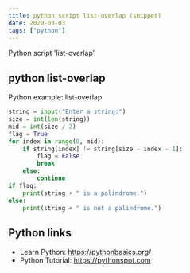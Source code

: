 ```yaml
---
title: python script list-overlap (snippet)
date: 2020-03-03
tags: ["python"]
---
```

Python script 'list-overlap'


## python list-overlap

Python example: list-overlap

```python
string = input("Enter a string:")
size = int(len(string))
mid = int(size / 2)
flag = True
for index in range(0, mid):
    if string[index] != string[size - index - 1]:
        flag = False
        break
    else:
        continue
if flag:
    print(string + " is a palindrome.")
else:
    print(string + " is not a palindrome.")

```

## Python links

- Learn Python: https://pythonbasics.org/
- Python Tutorial: https://pythonspot.com
